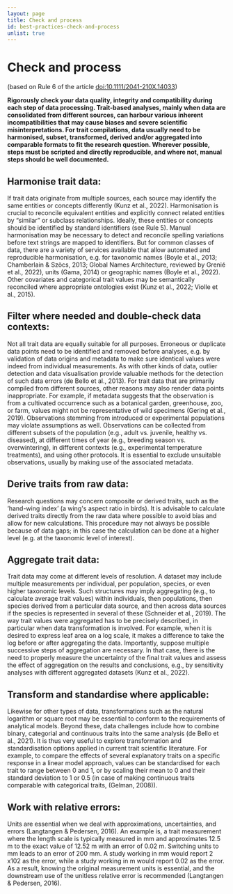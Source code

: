 ```yaml
---
layout: page
title: Check and process 
id: best-practices-check-and-process
unlist: true
---
```


# Check and process 
(based on Rule 6 of the article [doi:10.1111/2041-210X.14033](https://doi.org/10.1111/2041-210X.14033))

**Rigorously check your data quality, integrity and compatibility during each step of data processing. Trait-based analyses, mainly when data are consolidated from different sources, can harbour various inherent incompatibilities that may cause biases and severe scientific misinterpretations. For trait compilations, data usually need to be harmonised, subset, transformed, derived and/or aggregated into comparable formats to fit the research question. Wherever possible, steps must be scripted and directly reproducible, and where not, manual steps should be well documented.**

## Harmonise trait data: 
If trait data originate from multiple sources, each source may identify the same entities or concepts differently (Kunz et al., 2022). Harmonisation is crucial to reconcile equivalent entities and explicitly connect related entities by “similar” or subclass relationships. Ideally, these entities or concepts should be identified by standard identifiers (see Rule 5). Manual harmonisation may be necessary to detect and reconcile spelling variations before text strings are mapped to identifiers. But for common classes of data, there are a variety of services available that allow automated and reproducible harmonisation, e.g. for taxonomic names (Boyle et al., 2013; Chamberlain & Szöcs, 2013; Global Names Architecture, reviewed by Grenié et al., 2022), units (Gama, 2014) or geographic names (Boyle et al., 2022). Other covariates and categorical trait values may be semantically reconciled where appropriate ontologies exist (Kunz et al., 2022; Violle et al., 2015).

## Filter where needed and double-check data contexts: 
Not all trait data are equally suitable for all purposes. Erroneous or duplicate data points need to be identified and removed before analyses, e.g. by validation of data origins and metadata to make sure identical values were indeed from individual measurements. As with other kinds of data, outlier detection and data visualisation provide valuable methods for the detection of such data errors (de Bello et al., 2013). For trait data that are primarily compiled from different sources, other reasons may also render data points inappropriate. For example, if metadata suggests that the observation is from a cultivated occurrence such as a botanical garden, greenhouse, zoo, or farm, values might not be representative of wild specimens (Gering et al., 2019). Observations stemming from introduced or experimental populations may violate assumptions as well. Observations can be collected from different subsets of the population (e.g., adult vs. juvenile, healthy vs. diseased), at different times of year (e.g., breeding season vs. overwintering), in different contexts (e.g., experimental temperature treatments), and using other protocols. It is essential to exclude unsuitable observations, usually by making use of the associated metadata.

## Derive traits from raw data: 
Research questions may concern composite or derived traits, such as the ‘hand-wing index’ (a wing's aspect ratio in birds). It is advisable to calculate derived traits directly from the raw data where possible to avoid bias and allow for new calculations. This procedure may not always be possible because of data gaps; in this case the calculation can be done at a higher level (e.g. at the taxonomic level of interest).

## Aggregate trait data: 
Trait data may come at different levels of resolution. A dataset may include multiple measurements per individual, per population, species, or even higher taxonomic levels. Such structures may imply aggregating (e.g., to calculate average trait values) within individuals, then populations, then species derived from a particular data source, and then across data sources if the species is represented in several of these (Schneider et al., 2019). The way trait values were aggregated has to be precisely described, in particular when data transformation is involved. For example, when it is desired to express leaf area on a log scale, it makes a difference to take the log before or after aggregating the data. Importantly, suppose multiple successive steps of aggregation are necessary. In that case, there is the need to properly measure the uncertainty of the final trait values and assess the effect of aggregation on the results and conclusions, e.g., by sensitivity analyses with different aggregated datasets (Kunz et al., 2022).

## Transform and standardise where applicable: 
Likewise for other types of data, transformations such as the natural logarithm or square root may be essential to conform to the requirements of analytical models. Beyond these, data challenges include how to combine binary, categorial and continuous traits into the same analysis (de Bello et al., 2021). It is thus very useful to explore transformation and standardisation options applied in current trait scientific literature. For example, to compare the effects of several explanatory traits on a specific response in a linear model approach, values can be standardised for each trait to range between 0 and 1, or by scaling their mean to 0 and their standard deviation to 1 or 0.5 (in case of making continuous traits comparable with categorical traits, (Gelman, 2008)).

## Work with relative errors: 
Units are essential when we deal with approximations, uncertainties, and errors (Langtangen & Pedersen, 2016). An example is, a trait measurement where the length scale is typically measured in mm and approximates 12.5 m to the exact value of 12.52 m with an error of 0.02 m. Switching units to mm leads to an error of 200 mm. A study working in mm would report 2 x102 as the error, while a study working in m would report 0.02 as the error. As a result, knowing the original measurement units is essential, and the downstream use of the unitless relative error is recommended (Langtangen & Pedersen, 2016).

